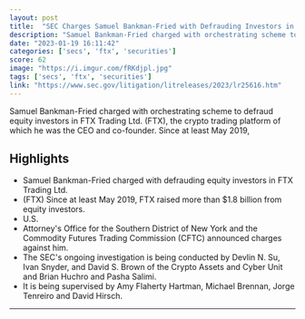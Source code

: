 ```yaml
---
layout: post
title:  "SEC Charges Samuel Bankman-Fried with Defrauding Investors in Crypto Asset Trading Platform FTX"
description: "Samuel Bankman-Fried charged with orchestrating scheme to defraud equity investors in FTX Trading Ltd. (FTX), the crypto trading platform of which he was the CEO and co-founder. Since at least May 2019,"
date: "2023-01-19 16:11:42"
categories: ['secs', 'ftx', 'securities']
score: 62
image: "https://i.imgur.com/fRKdjpl.jpg"
tags: ['secs', 'ftx', 'securities']
link: "https://www.sec.gov/litigation/litreleases/2023/lr25616.htm"
---
```


Samuel Bankman-Fried charged with orchestrating scheme to defraud equity investors in FTX Trading Ltd. (FTX), the crypto trading platform of which he was the CEO and co-founder. Since at least May 2019,

## Highlights

- Samuel Bankman-Fried charged with defrauding equity investors in FTX Trading Ltd.
- (FTX) Since at least May 2019, FTX raised more than $1.8 billion from equity investors.
- U.S.
- Attorney's Office for the Southern District of New York and the Commodity Futures Trading Commission (CFTC) announced charges against him.
- The SEC's ongoing investigation is being conducted by Devlin N. Su, Ivan Snyder, and David S. Brown of the Crypto Assets and Cyber Unit and Brian Huchro and Pasha Salimi.
- It is being supervised by Amy Flaherty Hartman, Michael Brennan, Jorge Tenreiro and David Hirsch.

---
